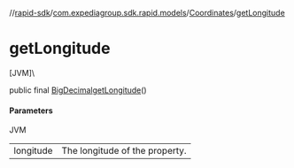 //[rapid-sdk](../../../index.md)/[com.expediagroup.sdk.rapid.models](../index.md)/[Coordinates](index.md)/[getLongitude](get-longitude.md)

# getLongitude

[JVM]\

public final [BigDecimal](https://docs.oracle.com/javase/8/docs/api/java/math/BigDecimal.html)[getLongitude](get-longitude.md)()

#### Parameters

JVM

| | |
|---|---|
| longitude | The longitude of the property. |
